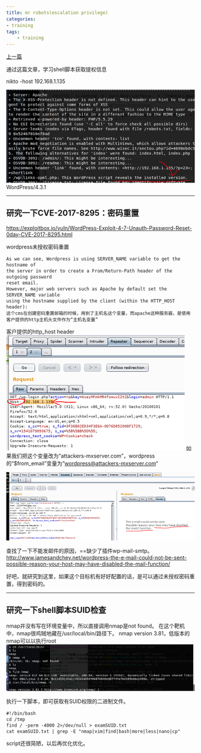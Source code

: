 ```yaml
---
title: mr robots(escalation privilege)
categories:
- training
tags: 
    - training
---
```


[上一篇](https://whale3070.github.io/training/2017/12/03/mr-robot-SUID-%E6%8F%90%E6%9D%83/)

通过这篇文章，学习shell脚本获取提权信息

nikto -host 192.168.1.135

![1](https://raw.githubusercontent.com/Whale3070/Whale3070.github.io/master/images/1102/1.PNG)
WordPress/4.3.1

---
## 研究一下CVE-2017-8295：密码重置
https://exploitbox.io/vuln/WordPress-Exploit-4-7-Unauth-Password-Reset-0day-CVE-2017-8295.html

wordpress未授权密码重置
```
As we can see, Wordpress is using SERVER_NAME variable to get the hostname of
the server in order to create a From/Return-Path header of the outgoing password
reset email.
However, major web servers such as Apache by default set the SERVER_NAME variable
using the hostname supplied by the client (within the HTTP_HOST header):
这个cms在创建密码重置邮箱的时候，用到了主机名这个变量，而apache这种服务器，是使用客户提供的http主机头文件作为“主机名变量”
```
客户提供的http_host header
![2](https://raw.githubusercontent.com/Whale3070/Whale3070.github.io/master/images/1102/2.PNG)
如果我们把这个变量改为“attackers-mxserver.com”，wordpress的“$from_email”变量为”wordpress@attackers-mxserver.com“

![3](https://raw.githubusercontent.com/Whale3070/Whale3070.github.io/master/images/1102/3.PNG)

查找了一下不能发邮件的原因，==缺少了插件wp-mail-smtp。
http://www.jamesandchey.net/wordpress-the-e-mail-could-not-be-sent-possible-reason-your-host-may-have-disabled-the-mail-function/

好吧，就研究到这里，如果这个目标机有好好配置的话，是可以通过未授权密码重置，得到密码的。

---
## 研究一下shell脚本SUID检查
nmap并没有写在环境变量中，所以直接调用nmap是not found。
在这个靶机中，nmap很鸡贼地藏在/usr/local/bin/路径下。
nmap version 3.81，低版本的nmap可以以执行root
![12](https://raw.githubusercontent.com/Whale3070/Whale3070.github.io/master/images/1102/12.PNG)

执行一下脚本，即可获取有SUID权限的二进制文件。
```
#!/bin/bash
cd /tmp
find / -perm -4000 2>/dev/null > examSUID.txt
cat examSUID.txt | grep -E "nmap|vim|find|bash|more|less|nano|cp"
```
script还很简陋，以后再优化优化。
